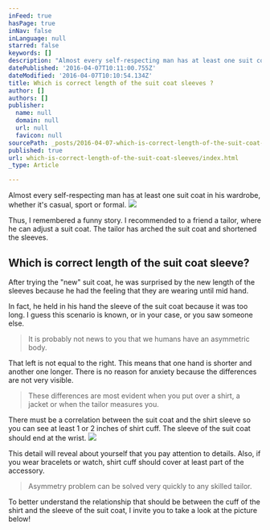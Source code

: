 ```yaml
---
inFeed: true
hasPage: true
inNav: false
inLanguage: null
starred: false
keywords: []
description: "Almost every self-respecting man has at least one suit coat in his wardrobe, whether it’s casual, sport or formal.\_"
datePublished: '2016-04-07T10:11:00.755Z'
dateModified: '2016-04-07T10:10:54.134Z'
title: Which is correct length of the suit coat sleeves ?
author: []
authors: []
publisher:
  name: null
  domain: null
  url: null
  favicon: null
sourcePath: _posts/2016-04-07-which-is-correct-length-of-the-suit-coat-sleeves.md
published: true
url: which-is-correct-length-of-the-suit-coat-sleeves/index.html
_type: Article

---
```

Almost every self-respecting man has at least one suit coat in his wardrobe, whether it's casual, sport or formal. ![](https://the-grid-user-content.s3-us-west-2.amazonaws.com/0a27e0f9-9ab5-4b53-83ee-bb66c8b533e2.jpg)

Thus, I remembered a funny story. I recommended to a friend a tailor, where he can adjust a suit coat. The tailor has arched the suit coat and shortened the sleeves. 

## Which is correct length of the suit coat sleeve?

After trying the "new" suit coat, he was surprised by the new length of the sleeves because he had the feeling that they are wearing until mid hand. 

In fact, he held in his hand the sleeve of the suit coat because it was too long. I guess this scenario is known, or in your case, or you saw someone else.

> It is probably not news to you that we humans have an asymmetric body. 

That left is not equal to the right. This means that one hand is shorter and another one longer. There is no reason for anxiety because the differences are not very visible. 
> 
> These differences are most evident when you put over a shirt, a jacket or when the tailor measures you.

There must be a correlation between the suit coat and the shirt sleeve so you can see at least 1 or 2 inches of shirt cuff. The sleeve of the suit coat should end at the wrist. ![](https://the-grid-user-content.s3-us-west-2.amazonaws.com/fd068c43-ff58-4517-bb49-ab7d1c40a537.jpg)

This detail will reveal about yourself that you pay attention to details. Also, if you wear bracelets or watch, shirt cuff should cover at least part of the accessory. 
> 
> Asymmetry problem can be solved very quickly to any skilled tailor. 

To better understand the relationship that should be between the cuff of the shirt and the sleeve of the suit coat, I invite you to take a look at the picture below!